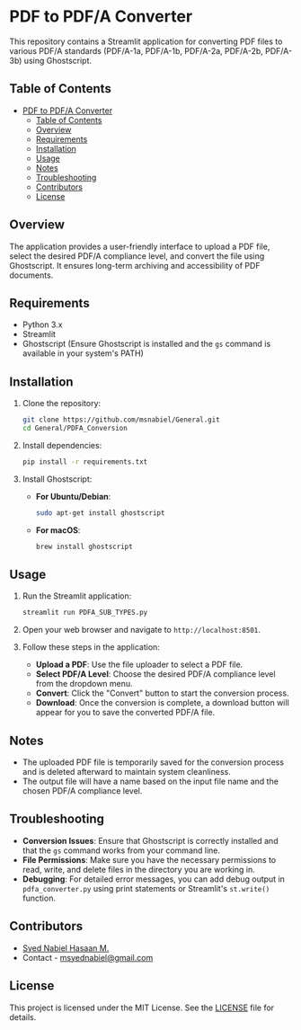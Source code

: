 # PDF to PDF/A Converter

This repository contains a Streamlit application for converting PDF files to various PDF/A standards (PDF/A-1a, PDF/A-1b, PDF/A-2a, PDF/A-2b, PDF/A-3b) using Ghostscript.

## Table of Contents
- [PDF to PDF/A Converter](#pdf-to-pdfa-converter)
  - [Table of Contents](#table-of-contents)
  - [Overview](#overview)
  - [Requirements](#requirements)
  - [Installation](#installation)
  - [Usage](#usage)
  - [Notes](#notes)
  - [Troubleshooting](#troubleshooting)
  - [Contributors](#contributors)
  - [License](#license)

## Overview

The application provides a user-friendly interface to upload a PDF file, select the desired PDF/A compliance level, and convert the file using Ghostscript. It ensures long-term archiving and accessibility of PDF documents.

## Requirements

- Python 3.x
- Streamlit
- Ghostscript (Ensure Ghostscript is installed and the `gs` command is available in your system's PATH)

## Installation

1. Clone the repository:

   ```bash
   git clone https://github.com/msnabiel/General.git
   cd General/PDFA_Conversion
   ```

2. Install dependencies:

   ```bash
   pip install -r requirements.txt
   ```

3. Install Ghostscript:

   - **For Ubuntu/Debian**:
     ```bash
     sudo apt-get install ghostscript
     ```

   - **For macOS**:
     ```bash
     brew install ghostscript
     ```

## Usage

1. Run the Streamlit application:

   ```bash
   streamlit run PDFA_SUB_TYPES.py
   ```

2. Open your web browser and navigate to `http://localhost:8501`.

3. Follow these steps in the application:

   - **Upload a PDF**: Use the file uploader to select a PDF file.
   - **Select PDF/A Level**: Choose the desired PDF/A compliance level from the dropdown menu.
   - **Convert**: Click the "Convert" button to start the conversion process.
   - **Download**: Once the conversion is complete, a download button will appear for you to save the converted PDF/A file.

## Notes

- The uploaded PDF file is temporarily saved for the conversion process and is deleted afterward to maintain system cleanliness.
- The output file will have a name based on the input file name and the chosen PDF/A compliance level.

## Troubleshooting

- **Conversion Issues**: Ensure that Ghostscript is correctly installed and that the `gs` command works from your command line.
- **File Permissions**: Make sure you have the necessary permissions to read, write, and delete files in the directory you are working in.
- **Debugging**: For detailed error messages, you can add debug output in `pdfa_converter.py` using print statements or Streamlit's `st.write()` function.

## Contributors

- [Syed Nabiel Hasaan M.](https://github.com/msnabiel)
- Contact - [msyednabiel@gmail.com](mailto:msyednabiel@gmail.com)


## License

This project is licensed under the MIT License. See the [LICENSE](LICENSE) file for details.
